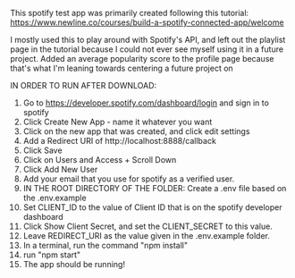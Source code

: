 This spotify test app was primarily created following this tutorial:
https://www.newline.co/courses/build-a-spotify-connected-app/welcome

I mostly used this to play around with Spotify's API, and left out the playlist page in the tutorial
because I could not ever see myself using it in a future project. Added an average popularity score
to the profile page because that's what I'm leaning towards centering a future project on

IN ORDER TO RUN AFTER DOWNLOAD: 
1. Go to https://developer.spotify.com/dashboard/login and sign in to spotify
2. Click Create New App - name it whatever you want
3. Click on the new app that was created, and click edit settings
4. Add a Redirect URI of http://localhost:8888/callback
5. Click Save
6. Click on Users and Access + Scroll Down
7. Click Add New User 
8. Add your email that you use for spotify as a verified user.
9. IN THE ROOT DIRECTORY OF THE FOLDER: Create a .env file based on the .env.example 
10. Set CLIENT_ID to the value of Client ID that is on the spotify developer dashboard
11. Click Show Client Secret, and set the CLIENT_SECRET to this value.
12. Leave REDIRECT_URI as the value given in the .env.example folder.
13. In a terminal, run the command "npm install"
14. run "npm start"
15. The app should be running!

